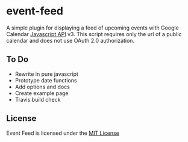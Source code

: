 # event-feed

A simple plugin for displaying a feed of upcoming events with Google Calendar [Javascript API](https://developers.google.com/google-apps/calendar/v3/whats-new) v3. This script requires only the url of a public calendar and does not use OAuth 2.0 authorization.

## To Do

- Rewrite in pure javascript
- Prototype date functions
- Add options and docs
- Create example page
- Travis build check

## License

Event Feed is licensed under the [MIT License](https://github.com/sethmcleod/event-feed/blob/master/LICENSE)
